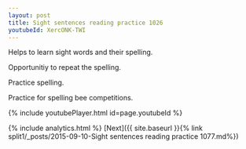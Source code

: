```yaml
---
layout: post
title: Sight sentences reading practice 1026
youtubeId: XercONK-TWI
---
```

 
 
Helps to learn sight words and their spelling.

Opportunitiy to repeat the spelling. 

Practice spelling. 
 
Practice for spelling bee competitions. 
 
{% include youtubePlayer.html id=page.youtubeId %}
 
 
{% include analytics.html %} 
[Next]({{ site.baseurl }}{% link  split1/_posts/2015-09-10-Sight sentences reading practice 1077.md%})
 
